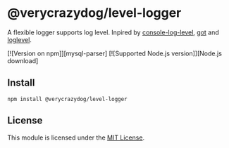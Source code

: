 # @verycrazydog/level-logger
A flexible logger supports log level. Inpired by [console-log-level], [got] and [loglevel].

[![Version on npm]][mysql-parser]
[![Supported Node.js version]][Node.js download]


## Install
```
npm install @verycrazydog/level-logger
```


## License
This module is licensed under the [MIT License](./LICENSE).



[console-log-level]: https://www.npmjs.com/package/console-log-level
[got]: https://www.npmjs.com/package/got
[loglevel]: https://www.npmjs.com/package/loglevel
